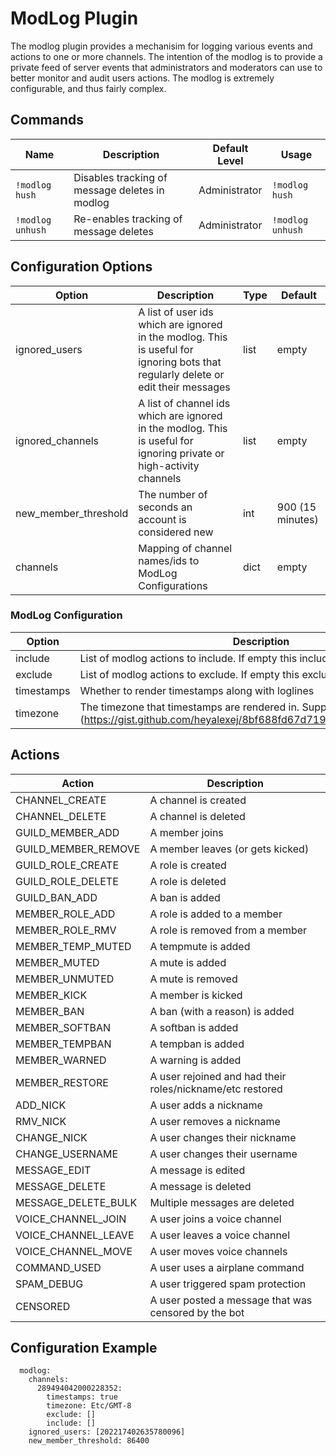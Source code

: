 # ModLog Plugin

The modlog plugin provides a mechanisim for logging various events and actions to one or more channels. The intention of the modlog is to provide a private feed of server events that administrators and moderators can use to better monitor and audit users actions. The modlog is extremely configurable, and thus fairly complex.

## Commands

| Name | Description | Default Level | Usage |
|------|-------------|---------------|-------|
| `!modlog hush` | Disables tracking of message deletes in modlog | Administrator | `!modlog hush` |
| `!modlog unhush` | Re-enables tracking of message deletes | Administrator | `!modlog unhush` |

## Configuration Options

| Option | Description | Type | Default |
|--------|-------------|------|---------|
| ignored\_users | A list of user ids which are ignored in the modlog. This is useful for ignoring bots that regularly delete or edit their messages | list | empty |
| ignored\_channels | A list of channel ids which are ignored in the modlog. This is useful for ignoring private or high-activity channels | list | empty |
| new\_member\_threshold | The number of seconds an account is considered new | int | 900 (15 minutes) |
| channels | Mapping of channel names/ids to ModLog Configurations | dict | empty |

### ModLog Configuration

| Option | Description | Type | Default |
|--------|-------------|------|---------|
| include | List of modlog actions to include. If empty this includes all mod log actions | list | empty |
| exclude | List of modlog actions to exclude. If empty this excludes no mod log actions | list | empty |
| timestamps | Whether to render timestamps along with loglines | bool | false |
| timezone | The timezone that timestamps are rendered in. Supported timezones: (https://gist.github.com/heyalexej/8bf688fd67d7199be4a1682b3eec7568) | timezone | US/Eastern |

## Actions

| Action | Description |
|--------|-------------|
| CHANNEL\_CREATE | A channel is created |
| CHANNEL\_DELETE | A channel is deleted |
| GUILD\_MEMBER\_ADD | A member joins |
| GUILD\_MEMBER\_REMOVE | A member leaves (or gets kicked) |
| GUILD\_ROLE\_CREATE | A role is created |
| GUILD\_ROLE\_DELETE | A role is deleted |
| GUILD\_BAN\_ADD | A ban is added |
| MEMBER\_ROLE\_ADD | A role is added to a member |
| MEMBER\_ROLE\_RMV | A role is removed from a member |
| MEMBER\_TEMP\_MUTED | A tempmute is added |
| MEMBER\_MUTED | A mute is added |
| MEMBER\_UNMUTED | A mute is removed |
| MEMBER\_KICK | A member is kicked |
| MEMBER\_BAN | A ban (with a reason) is added |
| MEMBER_SOFTBAN | A softban is added |
| MEMBER_TEMPBAN | A tempban is added |
| MEMBER_WARNED | A warning is added |
| MEMBER\_RESTORE | A user rejoined and had their roles/nickname/etc restored |
| ADD\_NICK | A user adds a nickname |
| RMV\_NICK | A user removes a nickname |
| CHANGE\_NICK | A user changes their nickname |
| CHANGE\_USERNAME | A user changes their username |
| MESSAGE\_EDIT | A message is edited |
| MESSAGE\_DELETE | A message is deleted |
| MESSAGE\_DELETE\_BULK | Multiple messages are deleted |
| VOICE\_CHANNEL\_JOIN | A user joins a voice channel |
| VOICE\_CHANNEL\_LEAVE | A user leaves a voice channel |
| VOICE\_CHANNEL\_MOVE | A user moves voice channels |
| COMMAND\_USED | A user uses a airplane command |
| SPAM\_DEBUG | A user triggered spam protection |
| CENSORED | A user posted a message that was censored by the bot |

## Configuration Example

```
  modlog:
    channels:
      289494042000228352:
        timestamps: true
        timezone: Etc/GMT-8
        exclude: []
        include: []
    ignored_users: [202217402635780096]
    new_member_threshold: 86400
```

